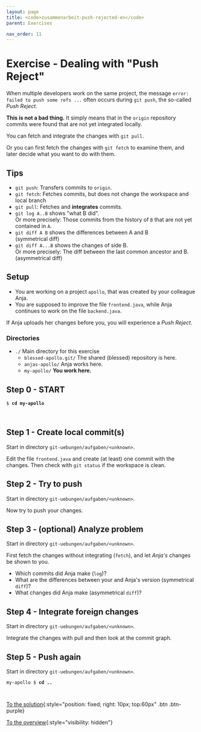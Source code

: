 ```yaml
---
layout: page
title: <code>zusammenarbeit-push-rejected-en</code>
parent: Exercises

nav_order: 11
---
```

# Exercise - Dealing with "Push Reject"

 
When multiple developers work on the same project,
the message `error: failed to push some refs ...`
often occurs during `git push`,
the so-called *Push Reject*.

**This is not a bad thing.**
It simply means that in the `origin` repository
commits were found
that are not yet integrated locally.

You can fetch and integrate the changes with `git pull`.

Or you can first fetch the changes with `git fetch`
to examine them, and later decide
what you want to do with them.

## Tips

 * `git push`: Transfers commits to `origin`.
 * `git fetch`: Fetches commits, but does not change the workspace and local branch
 * `git pull`: Fetches and **integrates** commits.
 * `git log A..B` shows "what B did".\
    Or more precisely: Those commits from the history of `B`
    that are not yet contained in `A`.
 * `git diff A B` shows the differences between A and B\
   (symmetrical diff)
 * `git diff A...B` shows the changes of side B.\
    Or more precisely: The diff between the last common ancestor and B.\
    (asymmetrical diff)

## Setup

 * You are working on a project `apollo`,
   that was created by your colleague Anja.
 * You are supposed to improve the file `frontend.java`,
   while Anja continues to work on the file `backend.java`.

If Anja uploads her changes before you,
you will experience a *Push Reject*.

### Directories

 * `./` Main directory for this exercise
   - `blessed-apollo.git/` The shared (blessed) repository is here.
   - `anjas-apollo/` Anja works here.
   - `my-apollo/` **You work here.**

<h2>Step 0 - START <!-- UEB/Dealing with "Push Reject"/0 --></h2>


<pre><code>$ <b>cd my-apollo</b><br><br><br></code></pre>


<h2>Step 1 - Create local commit(s) <!-- UEB/Dealing with "Push Reject"/1 --></h2>

Start in directory `git-uebungen/aufgaben/<unknown>`.

Edit the file `frontend.java` and create (at least) one commit with the changes.
Then check with `git status` if the workspace is clean.

<h2>Step 2 - Try to push <!-- UEB/Dealing with "Push Reject"/2 --></h2>

Start in directory `git-uebungen/aufgaben/<unknown>`.

Now try to push your changes.

<h2>Step 3 - (optional) Analyze problem <!-- UEB/Dealing with "Push Reject"/3 --></h2>

Start in directory `git-uebungen/aufgaben/<unknown>`.

First fetch the changes without integrating (`fetch`),
and let *Anja's* changes be shown to you.
 
 * Which commits did Anja make (`log`)?
 * What are the differences between your and Anja's version (symmetrical `diff`)?
 * What changes did Anja make (asymmetrical `diff`)?

<h2>Step 4 - Integrate foreign changes <!-- UEB/Dealing with "Push Reject"/4 --></h2>

Start in directory `git-uebungen/aufgaben/<unknown>`.

Integrate the changes with pull and then look at the commit graph.

<h2>Step 5 - Push again <!-- UEB/Dealing with "Push Reject"/5 --></h2>

Start in directory `git-uebungen/aufgaben/<unknown>`.

                    


<pre><code>my-apollo $ <b>cd ..</b><br><br><br></code></pre>


[To the solution](loesung-zusammenarbeit-push-rejected-en.html){:style="position: fixed; right: 10px; top:60px" .btn .btn-purple}

[To the overview](../../ueberblick-en.html){:style="visibility: hidden"}

